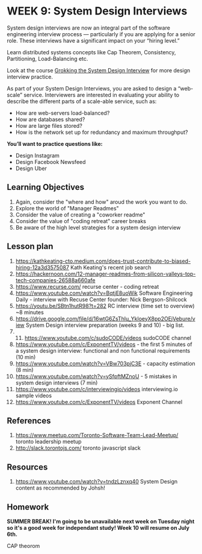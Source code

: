# WEEK 9: System Design Interviews

System design interviews are now an integral part of the software engineering interview process — particularly if you are applying for a senior role. These interviews have a significant impact on your “hiring level.”

Learn distributed systems concepts like Cap Theorem, Consistency, Partitioning, Load-Balancing etc.

Look at the course [Grokking the System Design Interview](https://www.educative.io/collection/5668639101419520/5649050225344512) for more design interview practice.

As part of your System Design Interviews, you are asked to design a “web-scale” service. Interviewers are interested in evaluating your ability to describe the different parts of a scale-able service, such as:

* How are web-servers load-balanced?
* How are databases shared?
* How are large files stored?
* How is the network set up for redundancy and maximum throughput?

**You’ll want to practice questions like:**

* Design Instagram
* Design Facebook Newsfeed
* Design Uber

## Learning Objectives

1. Again, consider the "where and how" aroud the work you want to do.
2. Explore the world of "Manager Readmes" 
3. Consider the value of creating a "coworker readme"
4. Consider the value of "coding retreat" career breaks
5. Be aware of the high level strategies for a system design interview

## Lesson plan

1. <https://kathkeating-cto.medium.com/does-trust-contribute-to-biased-hiring-12a3d3575087> Kath Keating's recent job search 
2. <https://hackernoon.com/12-manager-readmes-from-silicon-valleys-top-tech-companies-26588a660afe>
3. <https://www.recurse.com/> recurse center - coding retreat
4. <https://www.youtube.com/watch?v=BqtjE8uoWik> Software Engineering Daily - interview with Recuse Center founder: Nick Bergson-Shilcock 
5. <https://youtu.be/SBtn1hutR98?t=282> RC interview (time set to overview) ~8 minutes
6. <https://drive.google.com/file/d/16wtG6ZsThlu_YkloeyX8pp2OEjVebure/view> System Design interview preparation (weeks 9 and 10) - big list.
7. 11. <https://www.youtube.com/c/sudoCODE/videos> sudoCODE channel
8. <https://www.youtube.com/c/ExponentTV/videos> - the first 5 minutes of a system design interview: functional and non functional requirements (10 min)
9. <https://www.youtube.com/watch?v=VBw703pjC3E> - capacity estimation (8 min)
10. <https://www.youtube.com/watch?v=ySfpftMZnoU> - 5 mistakes in system design interviews (7 min)
12. <https://www.youtube.com/c/interviewingio/videos> interviewing.io sample videos
13. <https://www.youtube.com/c/ExponentTV/videos> Exponent Channel 

## References

1. <https://www.meetup.com/Toronto-Software-Team-Lead-Meetup/> toronto leadership meetup
2. <http://slack.torontojs.com/> toronto javascript slack

## Resources

1. <https://www.youtube.com/watch?v=tndzLznxq40> System Design content as recommended by Johsh!

## Homework

**SUMMER BREAK! I'm going to be unavailable next week on Tuesday night so it's a good week for independant study!
Week 10 will resume on July 6th.**

CAP theorom

